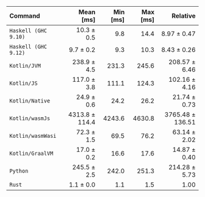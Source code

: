 | Command | Mean [ms] | Min [ms] | Max [ms] | Relative |
|:---|---:|---:|---:|---:|
| `Haskell (GHC 9.10)` | 10.3 ± 0.5 | 9.8 | 14.4 | 8.97 ± 0.47 |
| `Haskell (GHC 9.12)` | 9.7 ± 0.2 | 9.3 | 10.3 | 8.43 ± 0.26 |
| `Kotlin/JVM` | 238.9 ± 4.5 | 231.3 | 245.6 | 208.57 ± 6.46 |
| `Kotlin/JS` | 117.0 ± 3.8 | 111.1 | 124.3 | 102.16 ± 4.16 |
| `Kotlin/Native` | 24.9 ± 0.6 | 24.2 | 26.2 | 21.74 ± 0.73 |
| `Kotlin/wasmJs` | 4313.8 ± 114.4 | 4243.6 | 4630.8 | 3765.48 ± 136.51 |
| `Kotlin/wasmWasi` | 72.3 ± 1.5 | 69.5 | 76.2 | 63.14 ± 2.02 |
| `Kotlin/GraalVM` | 17.0 ± 0.2 | 16.6 | 17.6 | 14.87 ± 0.40 |
| `Python` | 245.5 ± 2.5 | 242.0 | 251.3 | 214.28 ± 5.73 |
| `Rust` | 1.1 ± 0.0 | 1.1 | 1.5 | 1.00 |
